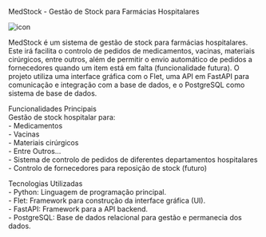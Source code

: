 MedStock - Gestão de Stock para Farmácias Hospitalares

![icon](C:\Users\bruno\Desktop\TP_Eng_SW\Code\MEDSTOCK\icons\MedStock\Superior\PNG\Expand_With_BackGround.png)

MedStock é um sistema de gestão de stock para farmácias hospitalares. Este irá facilita o controlo de pedidos de medicamentos, vacinas, materiais cirúrgicos, entre outros, além de permitir o envio automático de pedidos a fornecedores quando um item está em falta (funcionalidade futura). 
O projeto utiliza uma interface gráfica com o Flet, uma API em FastAPI para comunicação e integração com a base de dados, e o PostgreSQL como sistema de base de dados.

Funcionalidades Principais<br />
Gestão de stock hospitalar para:<br />
        - Medicamentos<br />
        - Vacinas<br />
        - Materiais cirúrgicos<br />
        - Entre Outros...<br />
    - Sistema de controlo de pedidos de diferentes departamentos hospitalares <br />
    - Controlo de fornecedores para reposição de stock (futuro)<br />
    
Tecnologias Utilizadas<br />
    - Python: Linguagem de programação principal.<br />
    - Flet: Framework para construção da interface gráfica (UI).<br />
    - FastAPI: Framework para a API backend.<br />
    - PostgreSQL: Base de dados relacional para gestão e permanecia dos dados.<br />
    

